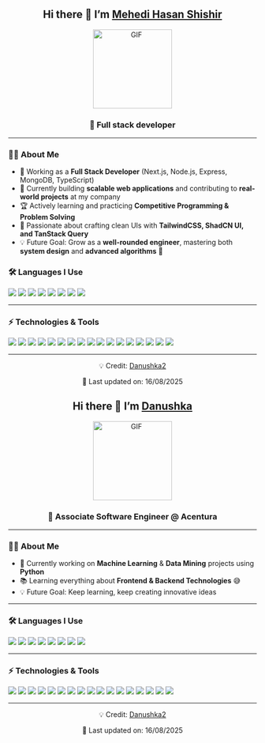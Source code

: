 <h2 align="center">Hi there 👋 I’m <a href="https://github.com/Danushka2">Mehedi Hasan Shishir</a></h2>
<p align="center">
  <img src="https://media.giphy.com/media/Ah3zHH7hvsSB2/giphy.gif" height="160px" alt="GIF"/>
</p>

<h3 align="center">🚀 Full stack developer </h3>

---

### 👨‍💻 About Me
- 💼 Working as a **Full Stack Developer** (Next.js, Node.js, Express, MongoDB, TypeScript)  
- 🔭 Currently building **scalable web applications** and contributing to **real-world projects** at my company   
- 🏆 Actively learning and practicing **Competitive Programming & Problem Solving**  
- 🎨 Passionate about crafting clean UIs with **TailwindCSS, ShadCN UI, and TanStack Query**  
- 💡 Future Goal: Grow as a **well-rounded engineer**, mastering both **system design** and **advanced algorithms** 🚀  


### 🛠 Languages I Use
<p>
<img src="https://img.shields.io/badge/-C-000000?style=for-the-badge&logo=c&logoColor=white" />
<img src="https://img.shields.io/badge/-C++-000000?style=for-the-badge&logo=c%2B%2B&logoColor=00599C" />
<img src="https://img.shields.io/badge/-Java-000000?style=for-the-badge&logo=openjdk&logoColor=red" />
<img src="https://img.shields.io/badge/-Python-000000?style=for-the-badge&logo=python&logoColor=3776AB" />
<img src="https://img.shields.io/badge/-JavaScript-000000?style=for-the-badge&logo=javascript&logoColor=F7DF1E" />
<img src="https://img.shields.io/badge/-TypeScript-000000?style=for-the-badge&logo=typescript&logoColor=3178C6" />
<img src="https://img.shields.io/badge/-HTML5-000000?style=for-the-badge&logo=html5&logoColor=E34F26" />
<img src="https://img.shields.io/badge/-SQL-000000?style=for-the-badge&logo=postgresql&logoColor=336791" />
</p>

---

### ⚡ Technologies & Tools
<p>
<img src="https://img.shields.io/badge/-Git-222222?style=for-the-badge&logo=git&logoColor=F05032" />
<img src="https://img.shields.io/badge/-GitHub-222222?style=for-the-badge&logo=github&logoColor=white" />
<img src="https://img.shields.io/badge/-Linux-222222?style=for-the-badge&logo=linux&logoColor=FCC624" />
<img src="https://img.shields.io/badge/-Node.js-222222?style=for-the-badge&logo=node.js&logoColor=339933" />
<img src="https://img.shields.io/badge/-React-222222?style=for-the-badge&logo=react&logoColor=61DAFB" />
<img src="https://img.shields.io/badge/-Next.js-000000?style=for-the-badge&logo=next.js&logoColor=white" />
<img src="https://img.shields.io/badge/-Express.js-000000?style=for-the-badge&logo=express&logoColor=white" />
<img src="https://img.shields.io/badge/-MongoDB-001E2B?style=for-the-badge&logo=mongodb&logoColor=47A248" />
<img src="https://img.shields.io/badge/-TailwindCSS-0F172A?style=for-the-badge&logo=tailwind-css&logoColor=38B2AC" />
<img src="https://img.shields.io/badge/-ShadCN-18181B?style=for-the-badge&logo=shadcnui&logoColor=white" />
<img src="https://img.shields.io/badge/-TanStack_Query-FF4154?style=for-the-badge&logo=react-query&logoColor=white" />
<img src="https://img.shields.io/badge/-Spring-222222?style=for-the-badge&logo=spring&logoColor=6DB33F" />
<img src="https://img.shields.io/badge/-Docker-222222?style=for-the-badge&logo=docker&logoColor=2496ED" />
<img src="https://img.shields.io/badge/-Firebase-222222?style=for-the-badge&logo=firebase&logoColor=FFCA28" />
<img src="https://img.shields.io/badge/-Azure-222222?style=for-the-badge&logo=microsoft-azure&logoColor=0078D4" />
<img src="https://img.shields.io/badge/-AWS-232F3E?style=for-the-badge&logo=amazon-aws&logoColor=FF9900" />
<img src="https://img.shields.io/badge/-Google_Cloud-4285F4?style=for-the-badge&logo=google-cloud&logoColor=white" />
</p>

---

<p align="center">💡 Credit: <a href="https://github.com/Danushka2">Danushka2</a></p>
<p align="center">📝 Last updated on: 16/08/2025</p>
<h2 align="center">Hi there 👋 I’m <a href="https://github.com/Danushka2">Danushka</a></h2>
<p align="center">
  <img src="https://media.giphy.com/media/Ah3zHH7hvsSB2/giphy.gif" height="160px" alt="GIF"/>
</p>

<h3 align="center">🚀 Associate Software Engineer @ Acentura</h3>

---

### 👨‍💻 About Me
- 🔭 Currently working on **Machine Learning** & **Data Mining** projects using **Python**  
- 📚 Learning everything about **Frontend & Backend Technologies** 😅  
- 💡 Future Goal: Keep learning, keep creating innovative ideas  

---

### 🛠 Languages I Use
<p>
<img src="https://img.shields.io/badge/-C-000000?style=for-the-badge&logo=c&logoColor=white" />
<img src="https://img.shields.io/badge/-C++-000000?style=for-the-badge&logo=c%2B%2B&logoColor=00599C" />
<img src="https://img.shields.io/badge/-Java-000000?style=for-the-badge&logo=openjdk&logoColor=red" />
<img src="https://img.shields.io/badge/-Python-000000?style=for-the-badge&logo=python&logoColor=3776AB" />
<img src="https://img.shields.io/badge/-JavaScript-000000?style=for-the-badge&logo=javascript&logoColor=F7DF1E" />
<img src="https://img.shields.io/badge/-TypeScript-000000?style=for-the-badge&logo=typescript&logoColor=3178C6" />
<img src="https://img.shields.io/badge/-HTML5-000000?style=for-the-badge&logo=html5&logoColor=E34F26" />
<img src="https://img.shields.io/badge/-SQL-000000?style=for-the-badge&logo=postgresql&logoColor=336791" />
</p>

---

### ⚡ Technologies & Tools
<p>
<img src="https://img.shields.io/badge/-Git-222222?style=for-the-badge&logo=git&logoColor=F05032" />
<img src="https://img.shields.io/badge/-GitHub-222222?style=for-the-badge&logo=github&logoColor=white" />
<img src="https://img.shields.io/badge/-Linux-222222?style=for-the-badge&logo=linux&logoColor=FCC624" />
<img src="https://img.shields.io/badge/-Node.js-222222?style=for-the-badge&logo=node.js&logoColor=339933" />
<img src="https://img.shields.io/badge/-React-222222?style=for-the-badge&logo=react&logoColor=61DAFB" />
<img src="https://img.shields.io/badge/-Next.js-000000?style=for-the-badge&logo=next.js&logoColor=white" />
<img src="https://img.shields.io/badge/-Express.js-000000?style=for-the-badge&logo=express&logoColor=white" />
<img src="https://img.shields.io/badge/-MongoDB-001E2B?style=for-the-badge&logo=mongodb&logoColor=47A248" />
<img src="https://img.shields.io/badge/-TailwindCSS-0F172A?style=for-the-badge&logo=tailwind-css&logoColor=38B2AC" />
<img src="https://img.shields.io/badge/-ShadCN-18181B?style=for-the-badge&logo=shadcnui&logoColor=white" />
<img src="https://img.shields.io/badge/-TanStack_Query-FF4154?style=for-the-badge&logo=react-query&logoColor=white" />
<img src="https://img.shields.io/badge/-Spring-222222?style=for-the-badge&logo=spring&logoColor=6DB33F" />
<img src="https://img.shields.io/badge/-Docker-222222?style=for-the-badge&logo=docker&logoColor=2496ED" />
<img src="https://img.shields.io/badge/-Firebase-222222?style=for-the-badge&logo=firebase&logoColor=FFCA28" />
<img src="https://img.shields.io/badge/-Azure-222222?style=for-the-badge&logo=microsoft-azure&logoColor=0078D4" />
<img src="https://img.shields.io/badge/-AWS-232F3E?style=for-the-badge&logo=amazon-aws&logoColor=FF9900" />
<img src="https://img.shields.io/badge/-Google_Cloud-4285F4?style=for-the-badge&logo=google-cloud&logoColor=white" />
</p>

---

<p align="center">💡 Credit: <a href="https://github.com/Danushka2">Danushka2</a></p>
<p align="center">📝 Last updated on: 16/08/2025</p>
